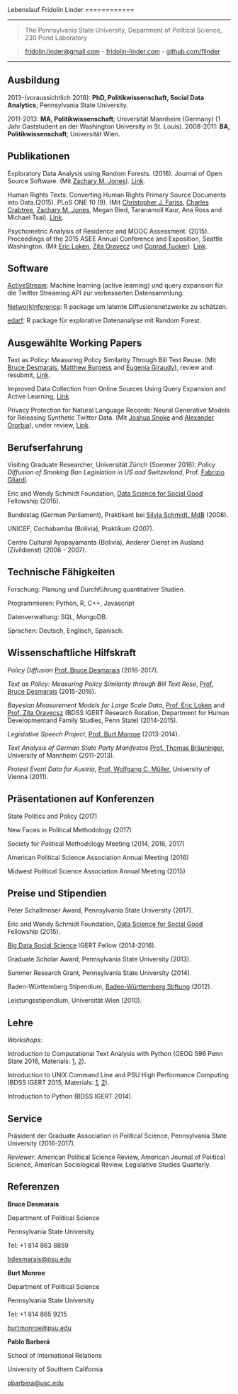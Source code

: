 <div id="cv_div">
Lebenslauf Fridolin Linder 
============

----

> The Pennsylvania State University, Department of Political Science, 230 Pond Laboratory

> [fridolin.linder@gmail.com](mailto:fridolin.linder@gmail.com) - [fridolin-linder.com](http://fridolin-linder.com) - [github.com/flinder](https://github.com/flinder)

----

Ausbildung
---------

2013-(voraussichtlich 2018):   **PhD, Politikwissenschaft, Social Data Analytics**; Pennsylvania State University.

2011-2013:   **MA, Politikwissenschaft**; Universität Mannheim (Germany) (1 Jahr Gaststudent an der Washington University in St. Louis).
2008-2011:   **BA, Politikwissenschaft**; Universität Wien.


Publikationen
----------
Exploratory Data Analysis using Random Forests. (2016). Journal of
Open Source Software. (Mit [Zachary M. Jones](http://zmjones.com)).
[Link](http://joss.theoj.org/papers/d29df349c8450ef958c0fde5bf164371).

Human Rights Texts: Converting Human Rights Primary Source Documents into
Data.(2015). PLoS ONE 10 (9). (Mit [Christopher J. Fariss](http://cfariss.com/),
[Charles Crabtree](http://charlescrabtree.com), [Zachary M. Jones](http://zmjones.com),
Megan Bied, Taranamoll Kaur, Ana Ross and Michael Tsai).
[Link](http://journals.plos.org/plosone/article?id=10.1371/journal.pone.0138935).

Psychometric Analysis of Residence and MOOC Assessment. (2015). Proceedings of
the 2015 ASEE Annual Conference and Exposition, Seattle Washington. (Mit [Eric
Loken](http://hhd.psu.edu/dsg/eric-loken-phd-assistant-director), [Zita Oravecz](https://sites.psu.edu/zitaoravecz/) und [Conrad Tucker](https://www.engr.psu.edu/datalab/people.html)).
[Link](https://peer.asee.org/psychometric-analysis-of-residence-and-mooc-assessments).

Software
----------
[ActiveStream](https://github.com/flinder/active_stream): Machine learning (active learning) und query expansion für die Twitter Streaming API zur verbesserten Datensammlung.

[NetworkInference](https://github.com/flinder/NetworkInference): R package um latente Diffusionsnetzwerke zu schätzen.

[edarf](https://github.com/zmjones/edarf): R package für explorative Datenanalyse mit Random Forest.


Ausgewählte Working Papers
----------
Text as Policy: Measuring Policy Similarity Through Bill Text Reuse. (Mit [Bruce Desmarais](http://brucedesmarais.com/), [Matthew Burgess](https://scholar.google.com/citations?user=BJFgS_oAAAAJ&hl=en) and [Eugenia Giraudy](https://scholar.google.com/citations?user=GNwyyrsAAAAJ&hl=e://scholar.google.com/citations?user=GNwyyrsAAAAJ&hl=en)), review and resubmit, [Link](https://papers.ssrn.com/sol3/papers.cfm?abstract_id=2812607).

Improved Data Collection from Online Sources Using Query Expansion and Active
Learning, [Link](https://papers.ssrn.com/sol3/papers.cfm?abstract_id=3026393).

Privacy Protection for Natural Language Records: Neural Generative Models for Releasing Synthetic Twitter Data. (Mit [Joshua Snoke](http://stat.psu.edu/people/jvs140@psu.edu) and [Alexander Ororbia](http://www.personal.psu.edu/ago109/)), under review, [Link](https://arxiv.org/abs/1606.01151).


Berufserfahrung
----------

Visiting Graduate Researcher, Universität Zürich (Sommer 2016): *Policy Diffusion of Smoking Ban Legislation in US and Switzerland*, Prof.
[Fabrizio Gilardi](http://www.fabriziogilardi.org/).

Eric and Wendy Schmidt Foundation, [Data Science for Social Good](https://dssg.uchicago.edu/) 
Fellowship (2015).

Bundestag (German Parliament), Praktikant bei [Silvia Schmidt, MdB](http://www.spdfraktion.de/abgeordnete/schmidt-eisleben?wp=17) (2008).

UNICEF, Cochabamba (Bolivia), Praktikum (2007).

Centro Cultural Ayopayamanta (Bolivia), Anderer Dienst im Ausland (Zivildienst) (2006 - 2007).


Technische Fähigkeiten
---------------

Forschung: Planung und Durchführung quantitativer Studien.

Programmieren:  Python, R, C++, Javascript 

Datenverwaltung: SQL, MongoDB.

Sprachen: Deutsch, Englisch, Spanisch.


Wissenschaftliche Hilfskraft
----------

*Policy Diffusion* [Prof. Bruce Desmarais](http://sites.psu.edu/desmaraisgroup/) (2016-2017).

*Text as Policy: Measuring Policy Similarity through Bill Text Rese*, 
[Prof. Bruce Desmarais](http://sites.psu.edu/desmaraisgroup/) (2015-2016).

*Bayesian Measurement Models for Large Scale Data*, [Prof. Eric Loken](http://hhd.psu.edu/hdfs/directory/bio.aspx?id=149) and [Prof. Zita Oravecsz](http://www.cogsci.uci.edu/~zoravecz/bayes/index.php?site=BOUM) (BDSS IGERT Research Rotation, Department for Human Developmentand Family Studies, Penn State) (2014-2015).

*Legislative Speech Project*, [Prof. Burt Monroe](http://polisci.la.psu.edu/people/blm24) (2013-2014).

*Text Analysis of German State Party Manifestos* [Prof. Thomas Bräuninger](http://www.tbraeuninger.de/), University of Mannheim (2011-2013).

*Protest Event Data for Austria*, [Prof. Wolfgang C. Müller](https://scholar.google.com/citations?user=9MttMt8AAAAJ&hl=en), University of Vienna (2011).


Präsentationen auf Konferenzen
--------------------

State Politics and Policy (2017)

New Faces in Political Methodology (2017)

Society for Political Methodology Meeting (2014, 2016, 2017)

American Political Science Association Annual Meeting (2016)

Midwest Political Science Association Annual Meeting (2015)


Preise und Stipendien
-----------------------------

Peter Schallmoser Award, Pennsylvania State University (2017).

Eric and Wendy Schmidt Foundation, [Data Science for Social Good](https://dssg.uchicago.edu/) 
Fellowship (2015).

[Big Data Social Science](http://bdss.psu.edu/) IGERT Fellow (2014-2016).

Graduate Scholar Award, Pennsylvania State University (2013).

Summer Research Grant, Pennsylvania State University (2014).

Baden-Württemberg Stipendium, [Baden-Württemberg Stiftung](https://www.bwstiftung.de/startseite/) (2012).

Leistungsstipendium, Universität Wien (2010).

Lehre
-------------------

*Workshops:*

Introduction to Computational Text Analysis with Python (GEOG 596 Penn State 2016, Materials: [1](http://fridolin-linder.com/2016/03/24/intro-to-text-analysis.html), [2](https://github.com/flinder/text_analysis_tutorial)).

Introduction to UNIX Command Line and PSU High Performance Computing (BDSS IGERT 2015, Materials: [1](http://fridolin-linder.com/2015/12/03/psu-hpc-cheatsheet.html), [2](http://fridolin-linder.com/2015/12/02/commandline-cheatsheet.html)).

Introduction to Python (BDSS IGERT 2014).


Service
-------------------

Präsident der Graduate Association in Political Science, Pennsylvania State University (2016-2017).

*Reviewer:* American Political Science Review, American Journal of Political Science, American Sociological Review, Legislative Studies Quarterly.

Referenzen
----------------

**Bruce Desmarais**

Department of Political Science

Pennsylvania State University

Tel: +1 814 863 8859

[bdesmarais@psu.edu](mailto:bdesmarais@psu.edu)

**Burt Monroe**

Department of Political Science

Pennsylvania State University

Tel: +1 814 865 9215

[burtmonroe@psu.edu](mailto:burtmonroe@psu.edu)

**Pablo Barberá**

School of International Relations 

University of Southern California

[pbarbera@usc.edu](mailto:pbarbera@usc.edu)

</div>

